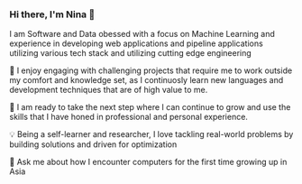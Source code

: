 ### Hi there, I'm Nina 👋

<!--
**ntalib/ntalib** is a ✨ _special_ ✨ repository because its `README.md` (this file) appears on your GitHub profile.

Here are some ideas to get you started:

- 🔭 I’m currently working on ...
- 🌱 I’m currently learning ...
- 👯 I’m looking to collaborate on ...
- 🤔 I’m looking for help with ...
- 💬 Ask me about ...
- 📫 How to reach me: ...
- 😄 Pronouns: ...
- ⚡ Fun fact: ...
-->

 I am Software and Data obessed with a focus on Machine Learning and experience in developing web applications and pipeline applications utilizing various tech stack and utilizing cutting edge engineering

🌱 I enjoy engaging with challenging projects that require me to work outside my comfort and knowledge set, as I continuosly learn new languages and development techniques that are of high value to me.

🚀 I am ready to take the next step where I can continue to grow and use the skills that I have honed in professional and personal experience.

💡 Being a self-learner and researcher, I love tackling real-world problems by building solutions and driven for optimization

💬 Ask me about how I encounter computers for the first time growing up in Asia
